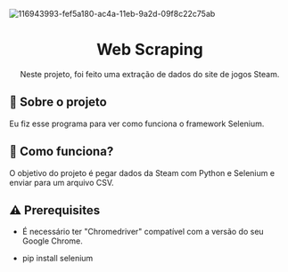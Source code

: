 ![116943993-fef5a180-ac4a-11eb-9a2d-09f8c22c75ab](https://user-images.githubusercontent.com/78369421/116944256-817e6100-ac4b-11eb-91b9-5cb2ac79a464.png)
<h1 align="center">Web Scraping</h2>
<p align="center">Neste projeto, foi feito uma extração de dados do site de jogos Steam.</p>

## :rocket: Sobre o projeto 

Eu fiz esse programa para ver como funciona o framework Selenium.

## :wrench: Como funciona?

O objetivo do projeto é pegar dados da Steam com Python e Selenium e enviar para um arquivo CSV.

## :warning: Prerequisites

- É necessário ter "Chromedriver" compatível com a versão do seu Google Chrome.

- pip install selenium
